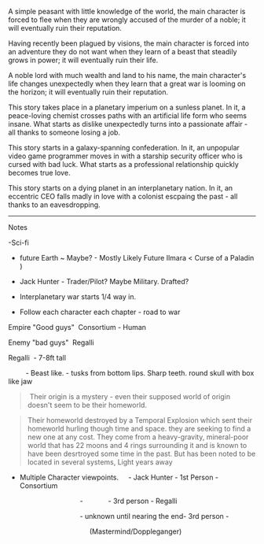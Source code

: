 A simple peasant with little knowledge of the world, the main character is forced to flee when they are wrongly accused of the murder of a noble; it will eventually ruin their reputation.

Having recently been plagued by visions, the main character is forced into an adventure they do not want when they learn of a beast that steadily grows in power; it will eventually ruin their life.

A noble lord with much wealth and land to his name, the main character's life changes unexpectedly when they learn that a great war is looming on the horizon; it will eventually ruin their reputation.


This story takes place in a planetary imperium on a sunless planet. In it, a peace-loving chemist crosses paths with an artificial life form who seems insane. What starts as dislike unexpectedly turns into a passionate affair - all thanks to someone losing a job.

This story starts in a galaxy-spanning confederation. In it, an unpopular video game programmer moves in with a starship security officer who is cursed with bad luck. What starts as a professional relationship quickly becomes true love.

This story starts on a dying planet in an interplanetary nation. In it, an eccentric CEO falls madly in love with a colonist escpaing the past - all thanks to an eavesdropping.


---
Notes

-Sci-fi

- future Earth ~ Maybe? - Mostly Likely Future Ilmara < Curse of a Paladin )

- Jack Hunter - Trader/Pilot? Maybe Military. Drafted?

- Interplanetary war starts 1/4 way in.

- Follow each character each chapter - road to war

Empire "Good guys"  Consortium - Human

Enemy "bad guys"  Regalli

Regalli  - 7-8ft tall

         - Beast like. - tusks from bottom lips. Sharp teeth. round skull with box like jaw

>  Their origin is a mystery - even their supposed world of origin doesn't seem to be their homeworld.

> Their homeworld destroyed by a Temporal Explosion which sent their homeworld hurling though time and space. they are seeking to find a new one at any cost. They come from a heavy-gravity, mineral-poor world that has 22 moons and 4 rings surrounding it and is known to have been desrtroyed some time in the past. But has been noted to be located in several systems, Light years away

- Multiple Character viewpoints.     - Jack Hunter - 1st Person - Consortium

                                     -             - 3rd person - Regalli

                                     - unknown until nearing the end- 3rd person -             

                                          (Mastermind/Doppleganger)

~~~~~~~~~~~~~~~~~~~~~~~~~~~~~~~~~~~~~~~